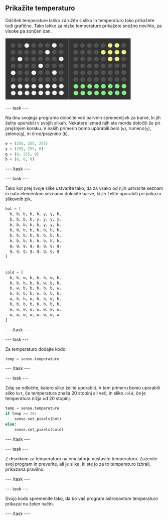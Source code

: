 ## Prikažite temperaturo

Odčitek temperature lahko združite s sliko in temperaturo tako prikažete tudi grafično. Tako lahko za nizke temperature prikažete snežno nevihto, za visoke pa sončen dan.

![Vroče in hladno](images/hot-and-cold.png)

--- task ---

Na dnu svojega programa določite več barvnih spremenljivk za barve, ki jih želite uporabiti v svojih slikah. Nekatere izmed njih ste morda določili že pri prejšnjem koraku. V naših primerih bomo uporabili belo (`w`), rumeno(`y`), zeleno(`g`), in črno/praznino (`b`).

```python
w = (255, 255, 255)
y = (255, 255, 0)
g = (0, 255, 0)
b = (0, 0, 0)
```

--- /task ---

--- task ---

Tako kot prej svoje slike ustvarite tako, da za vsako od njih ustvarite seznam in nato elementom seznama določite barve, ki jih želite uporabiti pri prikazu slikovnih pik.

```python
hot = [
  b, b, b, b, b, y, y, b,
  b, b, b, b, y, y, y, y,
  b, b, b, b, b, y, y, b,
  b, b, b, b, b, b, b, b,
  b, b, b, b, b, b, b, b,
  b, b, b, b, b, b, b, b,
  g, g, g, g, g, g, g, g,
  g, g, g, g, g, g, g, g
]


cold = [
  b, b, w, b, b, b, w, b,
  b, b, b, b, b, w, b, b,
  b, w, b, b, b, b, b, w,
  b, b, b, b, w, b, b, b,
  w, b, b, w, b, b, w, b,
  b, b, b, b, b, b, b, b,
  w, w, w, w, w, w, w, w,
  w, w, w, w, w, w, w, w
]
```

--- /task ---

--- task ---

Za temperaturo dodajte kodo:

```python
temp = sense.temperature
```

--- /task ---

--- task ---

Zdaj se odločite, katero sliko želite uporabiti. V tem primeru bomo uporabili sliko `hot`, če temperatura znaša 20 stopinj ali več, in sliko `cold`, če je temperatura nižja od 20 stopinj.

```python
temp = sense.temperature
if temp >= 20:
    sense.set_pixels(hot)
else:
    sense.set_pixels(cold)
```

--- /task ---

--- task ---

Z drsnikom za temperaturo na emulatorju nastavite temperaturo. Zaženite svoj program in preverite, ali je slika, ki ste jo za to temperaturo izbrali, prikazana pravilno.

--- /task ---

--- task ---

Svojo kodo spremenite tako, da bo vaš program astronavtom temperaturo prikazal na želen način.

--- /task ---